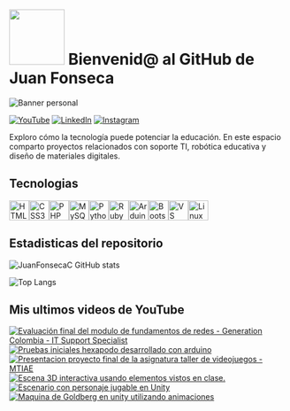 # <img src="https://media0.giphy.com/media/v1.Y2lkPTc5MGI3NjExbTJ6ODduZ2gxcHlpNzlzdzRqYXRhZDY2eTA1OXFpazVjMXg4cnljaiZlcD12MV9pbnRlcm5hbF9naWZfYnlfaWQmY3Q9Zw/EZr27ZbJwmjE9PGyLN/giphy.gif" width="100"/> Bienvenid@ al GitHub de Juan Fonseca

![Banner personal]()

[![YouTube](https://img.shields.io/badge/YouTube-%23FF0000.svg?style=for-the-badge&logo=YouTube&logoColor=white)](https://www.youtube.com/@diegoc19) [![LinkedIn](https://img.shields.io/badge/linkedin-%230077B5.svg?style=for-the-badge&logo=linkedin&logoColor=white)](https://www.linkedin.com/in/diego-fonseca-c/) [![Instagram](https://img.shields.io/badge/Instagram-%23E4405F.svg?style=for-the-badge&logo=Instagram&logoColor=white)]()

Exploro cómo la tecnología puede potenciar la educación. En este espacio comparto proyectos relacionados con soporte TI, robótica educativa y diseño de materiales digitales.

## Tecnologias
<p align="left">
<a href="https://developer.mozilla.org/en-US/docs/Glossary/HTML5" target="_blank" rel="noreferrer"><img src="https://raw.githubusercontent.com/danielcranney/readme-generator/main/public/icons/skills/html5-colored.svg" alt="HTML5" title="HTML5" width="36" height="36" /></a><a href="https://www.w3.org/TR/CSS/#css" target="_blank" rel="noreferrer"><img src="https://raw.githubusercontent.com/danielcranney/readme-generator/main/public/icons/skills/css3-colored.svg" alt="CSS3" title="CSS3" width="36" height="36" /></a><a href="https://www.php.net/" target="_blank" rel="noreferrer"><img src="https://raw.githubusercontent.com/danielcranney/readme-generator/main/public/icons/skills/php-colored.svg" alt="PHP" title="PHP" width="36" height="36" /></a><a href="https://www.mysql.com/" target="_blank" rel="noreferrer"><img src="https://raw.githubusercontent.com/danielcranney/readme-generator/main/public/icons/skills/mysql-colored.svg" alt="MySQL" title="MySQL" width="36" height="36" /></a><a href="https://www.python.org/" target="_blank" rel="noreferrer"><img src="https://raw.githubusercontent.com/danielcranney/readme-generator/main/public/icons/skills/python-colored.svg" alt="Python" title="Python" width="36" height="36" /></a><a href="https://www.ruby-lang.org/en/" target="_blank" rel="noreferrer"><img src="https://raw.githubusercontent.com/danielcranney/readme-generator/main/public/icons/skills/ruby-colored.svg" alt="Ruby" title="Ruby" width="36" height="36" /></a><a href="https://store.arduino.cc/?gclid=Cj0KCQjw2eilBhCCARIsAG0Pf8uueBifykWcsSS4LPESeGQfxGVKJYnzV7bz471XfknQJy_1VINVWM8aAkLtEALw_wcB" target="_blank" rel="noreferrer"><img src="https://raw.githubusercontent.com/danielcranney/readme-generator/main/public/icons/skills/arduino-colored.svg" alt="Arduino" title="Arduino" width="36" height="36" /></a><a href="https://getbootstrap.com/" target="_blank" rel="noreferrer"><img src="https://raw.githubusercontent.com/danielcranney/readme-generator/main/public/icons/skills/bootstrap-colored.svg" alt="Bootstrap" title="Bootstrap" width="36" height="36" /></a><a href="https://code.visualstudio.com/" target="_blank" rel="noreferrer"><img src="https://raw.githubusercontent.com/danielcranney/readme-generator/main/public/icons/skills/visualstudiocode-colored.svg" alt="VS Code" title="VS Code" width="36" height="36" /></a><a href="https://www.linux.org" target="_blank" rel="noreferrer"><img src="https://raw.githubusercontent.com/danielcranney/readme-generator/main/public/icons/skills/linux-colored.svg" alt="Linux" title="Linux" width="36" height="36" /></a>
</p>

## Estadisticas del repositorio
![JuanFonsecaC GitHub stats](https://github-readme-stats.vercel.app/api?username=JuanFonsecaC&show_icons=true&theme=dark)

![Top Langs](https://github-readme-stats.vercel.app/api/top-langs/?username=JuanFonsecaC&layout=compact&theme=dark)

## Mis ultimos videos de YouTube
<!-- BEGIN YOUTUBE-CARDS -->
[![Evaluación final del modulo de fundamentos de redes - Generation Colombia - IT Support Specialist](https://ytcards.demolab.com/?id=Ymgj4z84e_c&title=Evaluaci%C3%B3n+final+del+modulo+de+fundamentos+de+redes+-+Generation+Colombia+-+IT+Support+Specialist&lang=en&timestamp=1760475540&background_color=%230d1117&title_color=%23ffffff&stats_color=%23dedede&max_title_lines=1&width=250&border_radius=5 "Evaluación final del modulo de fundamentos de redes - Generation Colombia - IT Support Specialist")](https://www.youtube.com/watch?v=Ymgj4z84e_c)
[![Pruebas iniciales hexapodo desarrollado con arduino](https://ytcards.demolab.com/?id=VUPogfuOqpA&title=Pruebas+iniciales+hexapodo+desarrollado+con+arduino&lang=en&timestamp=1688437872&background_color=%230d1117&title_color=%23ffffff&stats_color=%23dedede&max_title_lines=1&width=250&border_radius=5 "Pruebas iniciales hexapodo desarrollado con arduino")](https://www.youtube.com/shorts/VUPogfuOqpA)
[![Presentacion proyecto final de la asignatura taller de videojuegos - MTIAE](https://ytcards.demolab.com/?id=KvQq-B7GpPU&title=Presentacion+proyecto+final+de+la+asignatura+taller+de+videojuegos+-+MTIAE&lang=en&timestamp=1686317742&background_color=%230d1117&title_color=%23ffffff&stats_color=%23dedede&max_title_lines=1&width=250&border_radius=5 "Presentacion proyecto final de la asignatura taller de videojuegos - MTIAE")](https://www.youtube.com/watch?v=KvQq-B7GpPU)
[![Escena 3D interactiva usando elementos vistos en clase.](https://ytcards.demolab.com/?id=RyNCaP05_wg&title=Escena+3D+interactiva+usando+elementos+vistos+en+clase.&lang=en&timestamp=1686107824&background_color=%230d1117&title_color=%23ffffff&stats_color=%23dedede&max_title_lines=1&width=250&border_radius=5 "Escena 3D interactiva usando elementos vistos en clase.")](https://www.youtube.com/watch?v=RyNCaP05_wg)
[![Escenario con personaje jugable en Unity](https://ytcards.demolab.com/?id=KmZDUyJl0QU&title=Escenario+con+personaje+jugable+en+Unity&lang=en&timestamp=1682129374&background_color=%230d1117&title_color=%23ffffff&stats_color=%23dedede&max_title_lines=1&width=250&border_radius=5 "Escenario con personaje jugable en Unity")](https://www.youtube.com/watch?v=KmZDUyJl0QU)
[![Maquina de Goldberg  en unity utilizando animaciones](https://ytcards.demolab.com/?id=oPmjmS5fnSw&title=Maquina+de+Goldberg++en+unity+utilizando+animaciones&lang=en&timestamp=1681704814&background_color=%230d1117&title_color=%23ffffff&stats_color=%23dedede&max_title_lines=1&width=250&border_radius=5 "Maquina de Goldberg  en unity utilizando animaciones")](https://www.youtube.com/watch?v=oPmjmS5fnSw)
<!-- END YOUTUBE-CARDS -->








